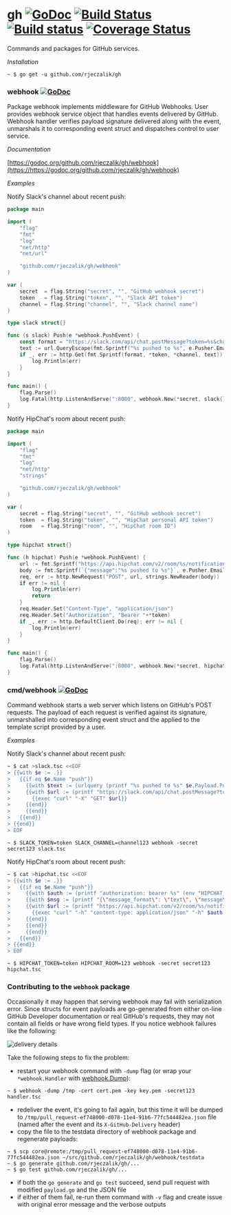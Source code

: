 gh [![GoDoc](https://godoc.org/github.com/rjeczalik/gh?status.svg)](https://godoc.org/github.com/rjeczalik/gh) [![Build Status](https://img.shields.io/travis/rjeczalik/gh/master.svg)](https://travis-ci.org/rjeczalik/gh "linux_amd64") [![Build status](https://img.shields.io/appveyor/ci/rjeczalik/gh.svg)](https://ci.appveyor.com/project/rjeczalik/gh "windows_amd64") [![Coverage Status](https://img.shields.io/coveralls/rjeczalik/gh/master.svg)](https://coveralls.io/r/rjeczalik/gh?branch=master)
======

Commands and packages for GitHub services.

*Installation*

```
~ $ go get -u github.com/rjeczalik/gh
```

### webhook [![GoDoc](https://godoc.org/github.com/rjeczalik/gh/webhook?status.svg)](https://godoc.org/github.com/rjeczalik/gh/webhook)

Package webhook implements middleware for GitHub Webhooks. User provides webhook service object that handles events delivered by GitHub. Webhook handler verifies payload signature delivered along with the event, unmarshals it to corresponding event struct and dispatches control to user service.

*Documentation*

[https://godoc.org/github.com/rjeczalik/gh/webhook](https://https://godoc.org/github.com/rjeczalik/gh/webhook)

*Examples*

Notify Slack's channel about recent push:
```go
package main

import (
	"flag"
	"fmt"
	"log"
	"net/http"
	"net/url"

	"github.com/rjeczalik/gh/webhook"
)

var (
	secret  = flag.String("secret", "", "GitHub webhook secret")
	token   = flag.String("token", "", "Slack API token")
	channel = flag.String("channel", "", "Slack channel name")
)

type slack struct{}

func (s slack) Push(e *webhook.PushEvent) {
	const format = "https://slack.com/api/chat.postMessage?token=%s&channel=%s&text=%s"
	text := url.QueryEscape(fmt.Sprintf("%s pushed to %s", e.Pusher.Email, e.Repository.Name))
	if _, err := http.Get(fmt.Sprintf(format, *token, *channel, text)); err != nil {
		log.Println(err)
	}
}

func main() {
	flag.Parse()
	log.Fatal(http.ListenAndServe(":8080", webhook.New(*secret, slack{})))
}
```
Notify HipChat's room about recent push:
```go
package main

import (
	"flag"
	"fmt"
	"log"
	"net/http"
	"strings"

	"github.com/rjeczalik/gh/webhook"
)

var (
	secret = flag.String("secret", "", "GitHub webhook secret")
	token  = flag.String("token", "", "HipChat personal API token")
	room   = flag.String("room", "", "HipChat room ID")
)

type hipchat struct{}

func (h hipchat) Push(e *webhook.PushEvent) {
	url := fmt.Sprintf("https://api.hipchat.com/v2/room/%s/notification", *room)
	body := fmt.Sprintf(`{"message":"%s pushed to %s"}`, e.Pusher.Email, e.Repository.Name)
	req, err := http.NewRequest("POST", url, strings.NewReader(body))
	if err != nil {
		log.Println(err)
		return
	}
	req.Header.Set("Content-Type", "application/json")
	req.Header.Set("Authorization", "Bearer "+*token)
	if _, err := http.DefaultClient.Do(req); err != nil {
		log.Println(err)
	}
}

func main() {
	flag.Parse()
	log.Fatal(http.ListenAndServe(":8080", webhook.New(*secret, hipchat{})))
}
```

### cmd/webhook [![GoDoc](https://godoc.org/github.com/rjeczalik/gh/cmd/webhook?status.svg)](https://godoc.org/github.com/rjeczalik/gh/cmd/webhook)

Command webhook starts a web server which listens on GitHub's POST requests. The payload of each request is verified against its signature, unmarshalled into corresponding event struct and the applied to the template script provided by a user.

*Examples*

Notify Slack's channel about recent push:
```bash
~ $ cat >slack.tsc <<EOF
> {{with $e := .}}
>   {{if eq $e.Name "push"}}
>     {{with $text := (urlquery (printf "%s pushed to %s" $e.Payload.Pusher.Email $e.Payload.Repository.Name))}}
>     {{with $url := (printf "https://slack.com/api/chat.postMessage?token=%s&channel=%s&text=%s" (env "SLACK_TOKEN") (env "SLACK_CHANNEL") $text)}}
>       {{exec "curl" "-X" "GET" $url}}
>     {{end}}
>     {{end}}
>   {{end}}
> {{end}}
> EOF
```
```
~ $ SLACK_TOKEN=token SLACK_CHANNEL=channel123 webhook -secret secret123 slack.tsc
```
Notify HipChat's room about recent push:
```bash
~ $ cat >hipchat.tsc <<EOF
> {{with $e := .}}
>   {{if eq $e.Name "push"}}
>     {{with $auth := (printf "authorization: bearer %s" (env "HIPCHAT_TOKEN"))}}
>     {{with $msg := (printf "{\"message_format\": \"text\", \"message\": \"%s pushed to %s\"}" $e.Payload.Pusher.Email $e.Payload.Repository.Name)}}
>     {{with $url := (printf "https://api.hipchat.com/v2/room/%s/notification" (env "HIPCHAT_ROOM"))}}
>       {{exec "curl" "-h" "content-type: application/json" "-h" $auth "-x" "post" "-d" $msg $url | log}}
>     {{end}}
>     {{end}}
>     {{end}}
>   {{end}}
> {{end}}
> EOF
```
```
~ $ HIPCHAT_TOKEN=token HIPCHAT_ROOM=123 webhook -secret secret123 hipchat.tsc
```

### Contributing to the `webhook` package

Occasionally it may happen that serving webhook may fail with serialization error. Since structs for event payloads are go-generated from either on-line GitHub Developer documentation or real GitHub's requests, they may not contain all fields or have wrong field types. If you notice webhook failures like the following:

![delivery details](https://i.imgur.com/s6JgGdb.png)

Take the following steps to fix the problem:

- restart your webhook command with `-dump` flag (or wrap your `*webhook.Handler` with [webhook.Dump](https://godoc.org/github.com/rjeczalik/gh/webhook#Dump)):

```
~ $ webhook -dump /tmp -cert cert.pem -key key.pem -secret123 handler.tsc
```

- redeliver the event, it's going to fail again, but this time it will be dumped to  `/tmp/pull_request-ef748000-d078-11e4-91b6-77fc544482ea.json` file (named after the event and its `X-GitHub-Delivery` header)
- copy the file to the testdata directory of webhook package and regenerate payloads:

```
~ $ scp core@remote:/tmp/pull_request-ef748000-d078-11e4-91b6-77fc544482ea.json ~/src/github.com/rjeczalik/gh/webhook/testdata
~ $ go generate github.com/rjeczalik/gh/...
~ $ go test github.com/rjeczalik/gh/...
```

- if both the `go generate` and `go test` succeed, send pull request with modified `payload.go` and the JSON file
- if either of them fail, re-run them command with `-v` flag and create issue with original error message and the verbose outputs
